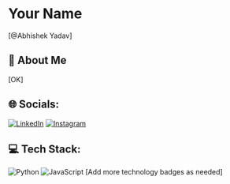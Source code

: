 # Your Name
[@Abhishek Yadav]

## 💫 About Me
[OK]

## 🌐 Socials:
[![LinkedIn](https://img.shields.io/badge/LinkedIn-%230077B5.svg?logo=linkedin&logoColor=white)](your-linkedin-url)
[![Instagram](https://img.shields.io/badge/Instagram-%23E4405F.svg?logo=Instagram&logoColor=white)](your-instagram-url)

## 💻 Tech Stack:
![Python](https://img.shields.io/badge/python-3670A0?style=for-the-badge&logo=python&logoColor=ffdd54)
![JavaScript](https://img.shields.io/badge/javascript-%23323330.svg?style=for-the-badge&logo=javascript&logoColor=%23F7DF1E)
[Add more technology badges as needed]
